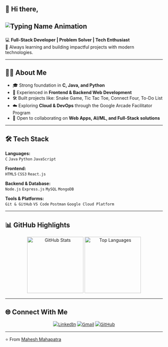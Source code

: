 ## 👋 Hi there, <p align="center">
##  <img src="https://readme-typing-svg.herokuapp.com?font=Fira+Mono&size=35&weight=700&duration=6000&color=0A66C2&center=true&width=600&lines=Mahesh+Mahapatra" alt="Typing Name Animation" /></p>


💻 **Full-Stack Developer | Problem Solver | Tech Enthusiast**  
🌱 Always learning and building impactful projects with modern technologies.  

---

## 👨‍💻 About Me  
- 🎓 Strong foundation in **C, Java, and Python**  
- 💼 Experienced in **Frontend & Backend Web Development**  
- 🛠️ Built projects like: Snake Game, Tic Tac Toe, Connect Four, To-Do List  
- ☁️ Exploring **Cloud & DevOps** through the Google Arcade Facilitator Program  
- 🤝 Open to collaborating on **Web Apps, AI/ML, and Full-Stack solutions**  

---

## 🛠️ Tech Stack  

**Languages:**  
`C` `Java` `Python` `JavaScript`  

**Frontend:**  
`HTML5` `CSS3` `React.js`  

**Backend & Database:**  
`Node.js` `Express.js` `MySQL` `MongoDB`  

**Tools & Platforms:**  
`Git & GitHub` `VS Code` `Postman` `Google Cloud Platform`  

---

## 📊 GitHub Highlights  

<p align="center">
  <img src="https://github-readme-stats.vercel.app/api?username=mahesh-73m&show_icons=true&theme=default" alt="GitHub Stats" height="180px"/>
  <img src="https://github-readme-stats.vercel.app/api/top-langs/?username=mahesh-73m&layout=compact&theme=default" alt="Top Languages" height="180px"/>
</p>

--- 

## 🌐 Connect With Me

<p align="center" style="font-family: 'Segoe UI', Tahoma, Geneva, Verdana, sans-serif;">
  <a href="https://www.linkedin.com/in/mahesh-mahapatra-116639303" target="_blank">
    <img src="https://img.shields.io/badge/LinkedIn-0A66C2?style=flat&logo=linkedin&logoColor=white" alt="LinkedIn"/></a>
  <a href="mailto:mahesh.cse.73@gmail.com">
    <img src="https://img.shields.io/badge/Gmail-D14836?style=flat&logo=gmail&logoColor=white" alt="Gmail"/></a>
  <a href="https://github.com/mahesh-73m">
    <img src="https://img.shields.io/badge/GitHub-181717?style=flat&logo=github&logoColor=white" alt="GitHub"/></a>
</p>


---

⭐️ From [Mahesh Mahapatra](https://github.com/mahesh-73m)
